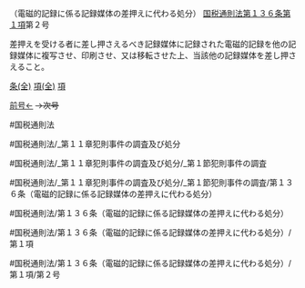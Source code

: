 （電磁的記録に係る記録媒体の差押えに代わる処分）
[国税通則法第１３６条第１項](国税通則法＿＿＿＿＿第１３６条第１項)第２号

差押えを受ける者に差し押さえるべき記録媒体に記録された電磁的記録を他の記録媒体に複写させ、印刷させ、又は移転させた上、当該他の記録媒体を差し押さえること。

[条(全)](国税通則法＿＿＿＿＿第１３６条_.md)    [項(全)](国税通則法＿＿＿＿＿第１３６条第１項_.md)    [項](国税通則法＿＿＿＿＿第１３６条第１項.md)

[前号←](国税通則法＿＿＿＿＿第１３６条第１項第１号.md)  ~~→次号~~

#国税通則法

#国税通則法/_第１１章犯則事件の調査及び処分

#国税通則法/_第１１章犯則事件の調査及び処分/_第１節犯則事件の調査

#国税通則法/_第１１章犯則事件の調査及び処分/_第１節犯則事件の調査/第１３６条（電磁的記録に係る記録媒体の差押えに代わる処分）

#国税通則法/第１３６条（電磁的記録に係る記録媒体の差押えに代わる処分）

#国税通則法/第１３６条（電磁的記録に係る記録媒体の差押えに代わる処分）/第１項

#国税通則法/第１３６条（電磁的記録に係る記録媒体の差押えに代わる処分）/第１項/第２号

